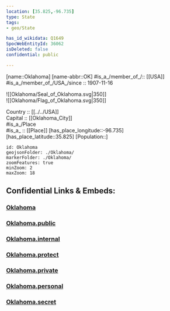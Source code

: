 ```yaml
---
location: [35.825,-96.735] 
type: State
tags:
- geo/State

has_id_wikidata: Q1649 
SpocWebEntityId: 36062
isDeleted: false
confidential: public

---
```

[name::Oklahoma] 
[name-abbr::OK] 
#is_a_/member_of_/:: [[USA]]
#is_a_/member_of_/USA_/since :: 1907-11-16 


![[Oklahoma/Seal_of_Oklahoma.svg|350]]  
![[Oklahoma/Flag_of_Oklahoma.svg|350]]  


Country :: [[../../USA]]  
Capital :: [[Oklahoma_City]]  
#is_a_/Place  
#is_a_ :: [[Place]] 
[has_place_longitude::-96.735] 
[has_place_latitude::35.825] 
[Population::] 



```leaflet
id: Oklahoma
geojsonFolder: ./Oklahoma/
markerFolder: ./Oklahoma/
zoomFeatures: true 
minZoom: 2 
maxZoom: 18
```


## Confidential Links & Embeds: 

### [Oklahoma](/_Standards/Earth/Continent/America~North/USA/USA~Central/Oklahoma.md) 

### [Oklahoma.public](/_public/Earth/Continent/America~North/USA/USA~Central/Oklahoma.public.md) 

### [Oklahoma.internal](/_internal/Earth/Continent/America~North/USA/USA~Central/Oklahoma.internal.md) 

### [Oklahoma.protect](/_protect/Earth/Continent/America~North/USA/USA~Central/Oklahoma.protect.md) 

### [Oklahoma.private](/_private/Earth/Continent/America~North/USA/USA~Central/Oklahoma.private.md) 

### [Oklahoma.personal](/_personal/Earth/Continent/America~North/USA/USA~Central/Oklahoma.personal.md) 

### [Oklahoma.secret](/_secret/Earth/Continent/America~North/USA/USA~Central/Oklahoma.secret.md)

